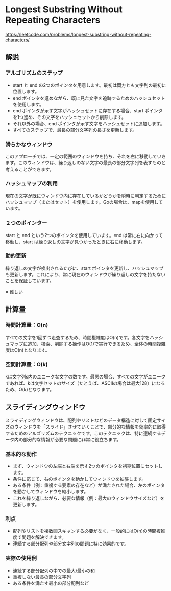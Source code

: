 # Longest Substring Without Repeating Characters
https://leetcode.com/problems/longest-substring-without-repeating-characters/


## 解説

### アルゴリズムのステップ
- start と end の2つのポインタを用意します。最初は両方とも文字列の最初に位置します。
- end ポインタを進めながら、既に見た文字を追跡するためのハッシュセットを使用します。
- end ポインタが示す文字がハッシュセットに存在する場合、start ポインタを1つ進め、その文字をハッシュセットから削除します。
- それ以外の場合、end ポインタが示す文字をハッシュセットに追加します。
- すべてのステップで、最長の部分文字列の長さを更新します。

### 滑らかなウィンドウ
このアプローチでは、一定の範囲のウィンドウを持ち、それを右に移動していきます。このウィンドウは、繰り返しのない文字の最長の部分文字列を表すものと考えることができます。

### ハッシュマップの利用
現在の文字が既にウィンドウ内に存在しているかどうかを瞬時に判定するためにハッシュマップ（またはセット）を使用します。Goの場合は、mapを使用しています。

### ２つのポインター
start と end という2つのポインタを使用しています。end は常に右に向かって移動し、start は繰り返しの文字が見つかったときに右に移動します。

### 動的更新
繰り返しの文字が検出されるたびに、start ポインタを更新し、ハッシュマップも更新します。これにより、常に現在のウィンドウが繰り返しの文字を持たないことを保証しています。

※ 難しい

## 計算量

### 時間計算量：O(n)
すべての文字を1回ずつ走査するため、時間複雑度はO(n)です。各文字をハッシュマップに追加、検索、削除する操作はO(1)で実行できるため、全体の時間複雑度はO(n)となります。

### 空間計算量：O(k)
kは文字列s内のユニークな文字の数です。最悪の場合、すべての文字がユニークであれば、kは文字セットのサイズ（たとえば、ASCIIの場合は最大128）になるため、O(k)となります。

## スライディングウィンドウ
スライディングウィンドウは、配列やリストなどのデータ構造に対して固定サイズのウィンドウを「スライド」させていくことで、部分的な情報を効率的に取得するためのアルゴリズムのテクニックです。このテクニックは、特に連続するデータ内の部分的な情報が必要な問題に非常に役立ちます。

### 基本的な動作
- まず、ウィンドウの左端と右端を示す2つのポインタを初期位置にセットします。
- 条件に応じて、右のポインタを動かしてウィンドウを拡張します。
- ある条件（例：重複する要素の存在など）が満たされた場合、左のポインタを動かしてウィンドウを縮小します。
- これを繰り返しながら、必要な情報（例：最大のウィンドウサイズなど）を更新します。

### 利点
- 配列やリストを複数回スキャンする必要がなく、一般的にはO(n)の時間複雑度で問題を解決できます。
- 連続する部分配列や部分文字列の問題に特に効果的です。

### 実際の使用例
- 連続する部分配列の中での最大/最小の和
- 重複しない最長の部分文字列
- ある条件を満たす最小の部分配列など
